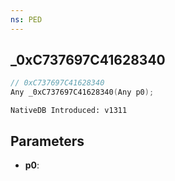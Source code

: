 ```yaml
---
ns: PED
---
```

## _0xC737697C41628340

```c
// 0xC737697C41628340
Any _0xC737697C41628340(Any p0);
```

```
NativeDB Introduced: v1311
```

## Parameters
* **p0**:
